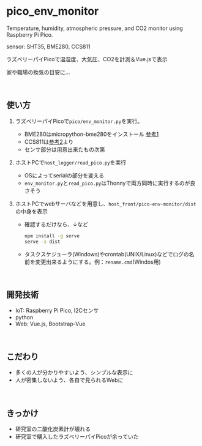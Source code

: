 # pico_env_monitor
Temperature, humidity, atmospheric pressure, and CO2 monitor using Raspberry Pi Pico.

sensor: SHT35, BME280, CCS811

ラズベリーパイPicoで温湿度、大気圧、CO2を計測＆Vue.jsで表示

家や職場の換気の目安に...

<br>

## 使い方
1. ラズベリーパイPicoで`pico/env_monitor.py`を実行。
    - BME280はmicropython-bme280をインストール [参考1](https://www.itmedia.co.jp/news/articles/2107/23/news022.html)
    - CCS811は[参考2](https://gist.github.com/74th/90ba450bac528bab4a7f46960c88976f)より
    - センサ部分は用意出来たもの次第

1. ホストPCで`host_logger/read_pico.py`を実行
    - OSによってserialの部分を変える
    - `env_monitor.py`と`read_pico.py`はThonnyで両方同時に実行するのが良さそう

1. ホストPCでwebサーバなどを用意し、`host_front/pico-env-monitor/dist`の中身を表示
    - 確認するだけなら、↓など
        ```sh
        npm install -g serve
        serve -s dist
        ```
    - タスクスケジューラ(Windows)やcrontab(UNIX/Linux)などでログの名前を変更出来るようにする。例：`rename.cmd`(Windos用)

<br>

## 開発技術
- IoT: Raspberry Pi Pico, I2Cセンサ
- python
- Web: Vue.js, Bootstrap-Vue

<br>

## こだわり
- 多くの人が分かりやすいよう、シンプルな表示に
- 人が密集しないよう、各自で見られるWebに

<br>

## きっかけ
- 研究室の二酸化炭素計が壊れる
- 研究室で購入したラズベリーパイPicoが余っていた